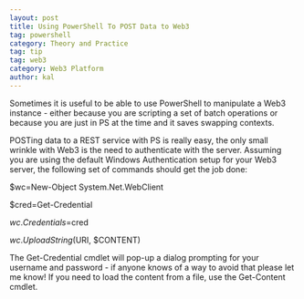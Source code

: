 ```yaml
---
layout: post
title: Using PowerShell To POST Data to Web3
tag: powershell
category: Theory and Practice
tag: tip
tag: web3
category: Web3 Platform
author: kal
---
```

Sometimes it is useful to be able to use PowerShell to manipulate a Web3 instance - either because you are scripting a set of batch operations or because you are just in PS at the time and it saves swapping contexts.



POSTing data to a REST service with PS is really easy, the only small wrinkle with Web3 is the need to authenticate with the server. Assuming you are using the default Windows Authentication setup for your Web3 server, the following set of commands should get the job done:



$wc=New-Object System.Net.WebClient

$cred=Get-Credential

$wc.Credentials=$cred

$wc.UploadString($URI, $CONTENT)



The Get-Credential cmdlet will pop-up a dialog prompting for your username and password - if anyone knows of a way to avoid that please let me know! If you need to load the content from a file, use the Get-Content cmdlet.